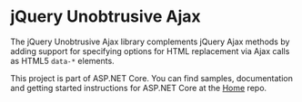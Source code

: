jQuery Unobtrusive Ajax
=============================

The jQuery Unobtrusive Ajax library complements jQuery Ajax methods 
by adding support for specifying options for HTML replacement via Ajax calls as HTML5 `data-*` elements.


This project is part of ASP.NET Core. You can find samples, documentation and getting started instructions for ASP.NET Core 
at the [Home](https://github.com/Amneu/AjaxFormJquery.git) repo.

